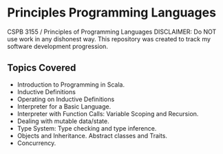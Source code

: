 # Principles Programming Languages

CSPB 3155 / Principles of Programming Languages
DISCLAIMER: Do NOT use work in any dishonest way. This repository was created to track my software development progression. 

## Topics Covered
- Introduction to Programming in Scala.
- Inductive Definitions
- Operating on Inductive Definitions
- Interpreter for a Basic Language.
- Interpreter with Function Calls: Variable Scoping and Recursion.
- Dealing with mutable data/state.
- Type System: Type checking and type inference.
- Objects and Inheritance. Abstract classes and Traits.
- Concurrency.


